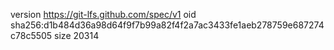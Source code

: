 version https://git-lfs.github.com/spec/v1
oid sha256:d1b484d36a98d64f9f7b99a82f4f2a7ac3433fe1aeb278759e687274c78c5505
size 20314
